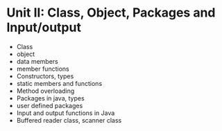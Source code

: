 # Unit II: Class, Object, Packages and Input/output
- Class
- object
- data members
- member functions
- Constructors, types
- static members and functions
- Method overloading
- Packages in java, types
- user defined packages
- Input and output functions in Java
- Buffered reader class, scanner class
